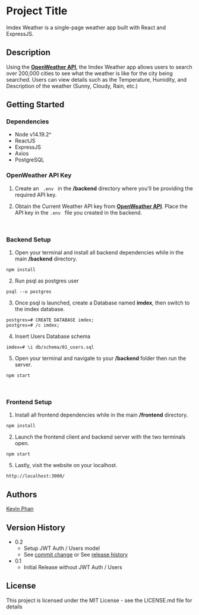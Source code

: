 # Project Title

Imdex Weather is a single-page weather app built with React and ExpressJS.

## Description
Using the **<a href="https://openweathermap.org/api">OpenWeather API</a>**, the Imdex Weather app allows users to search over 200,000 cities to see what the weather is like for the city being searched. Users can view details such as the Temperature, Humidity, and Description of the weather (Sunny, Cloudy, Rain, etc.)

## Getting Started

### Dependencies

* Node v14.19.2^
* ReactJS
* ExpressJS
* Axios
* PostgreSQL

### OpenWeather API Key

1. Create an <code> .env </code> in the **/backend** directory where you'll be providing the required API key. 

2. Obtain the Current Weather API key from **<a href="https://openweathermap.org/api">OpenWeather API</a>**. Place the API key in the ```.env ``` file you created in the backend. 

<br>  

### Backend Setup
1. Open your terminal and install all backend dependencies while in the main **/backend** directory.

```
npm install
```

2. Run psql as postgres user

```
psql --u postgres
```

3. Once psql is launched, create a Database named **imdex**, then switch to the imdex database.
```
postgres=# CREATE DATABASE imdex;
postgres=# /c imdex;
```

4. Insert Users Database schema
```
imdex=# \i db/schema/01_users.sql
```

5. Open your terminal and navigate to your **/backend** folder then run the server.  
```
npm start
```
<br>  

### Frontend Setup  
1. Install all frontend dependencies while in the main **/frontend** directory.
```
npm install
```


2. Launch the frontend client and backend server with the two terminals open.
```
npm start
```

5. Lastly, visit the website on your localhost.
```
http://localhost:3000/
```

## Authors

[Kevin Phan](https://www.linkedin.com/in/kevinphan15/)

## Version History

* 0.2
    * Setup JWT Auth / Users model
    * See [commit change]() or See [release history]()
* 0.1
    * Initial Release without JWT Auth / Users

## License

This project is licensed under the MIT License - see the LICENSE.md file for details
